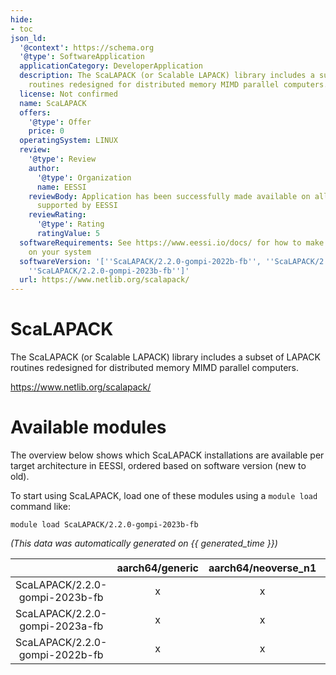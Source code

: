 ```yaml
---
hide:
- toc
json_ld:
  '@context': https://schema.org
  '@type': SoftwareApplication
  applicationCategory: DeveloperApplication
  description: The ScaLAPACK (or Scalable LAPACK) library includes a subset of LAPACK
    routines redesigned for distributed memory MIMD parallel computers.
  license: Not confirmed
  name: ScaLAPACK
  offers:
    '@type': Offer
    price: 0
  operatingSystem: LINUX
  review:
    '@type': Review
    author:
      '@type': Organization
      name: EESSI
    reviewBody: Application has been successfully made available on all architectures
      supported by EESSI
    reviewRating:
      '@type': Rating
      ratingValue: 5
  softwareRequirements: See https://www.eessi.io/docs/ for how to make EESSI available
    on your system
  softwareVersion: '[''ScaLAPACK/2.2.0-gompi-2022b-fb'', ''ScaLAPACK/2.2.0-gompi-2023a-fb'',
    ''ScaLAPACK/2.2.0-gompi-2023b-fb'']'
  url: https://www.netlib.org/scalapack/
---
```


ScaLAPACK
=========


The ScaLAPACK (or Scalable LAPACK) library includes a subset of LAPACK routines redesigned for distributed memory MIMD parallel computers.

https://www.netlib.org/scalapack/
# Available modules


The overview below shows which ScaLAPACK installations are available per target architecture in EESSI, ordered based on software version (new to old).

To start using ScaLAPACK, load one of these modules using a `module load` command like:

```shell
module load ScaLAPACK/2.2.0-gompi-2023b-fb
```

*(This data was automatically generated on {{ generated_time }})*  

| |aarch64/generic|aarch64/neoverse_n1|aarch64/neoverse_v1|x86_64/generic|x86_64/amd/zen2|x86_64/amd/zen3|x86_64/amd/zen4|x86_64/intel/haswell|x86_64/intel/sapphirerapids|x86_64/intel/skylake_avx512|
| :---: | :---: | :---: | :---: | :---: | :---: | :---: | :---: | :---: | :---: | :---: |
|ScaLAPACK/2.2.0-gompi-2023b-fb|x|x|x|x|x|x|x|x|-|x|
|ScaLAPACK/2.2.0-gompi-2023a-fb|x|x|x|x|x|x|x|x|-|x|
|ScaLAPACK/2.2.0-gompi-2022b-fb|x|x|x|x|x|x|x|x|-|x|
